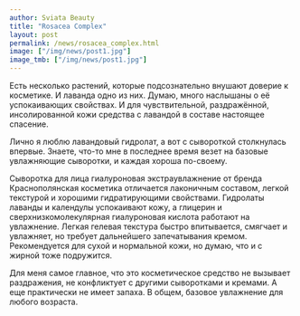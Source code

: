 ```yaml
---
author: Sviata Beauty
title: "Rosacea Complex"
layout: post
permalink: /news/rosacea_complex.html
image: ["/img/news/post1.jpg"]
image_tmb: ["/img/news/post1.jpg"]
---
```

Есть несколько растений, которые подсознательно внушают доверие к косметике. И лаванда одно из них. Думаю, много наслышаны о её успокаивающих свойствах. И для чувствительной, раздражённой, инсолированной кожи средства с лавандой в составе настоящее спасение.

Лично я люблю лавандовый гидролат, а вот с сывороткой столкнулась впервые. Знаете, что-то мне в последнее время везет на базовые увлажняющие сыворотки, и каждая хороша по-своему.

Сыворотка для лица гиалуроновая экстраувлажнение от бренда Краснополянская косметика отличается лаконичным составом, легкой текстурой и хорошими гидратирующими свойствами. Гидролаты лаванды и календулы успокаивают кожу, а глицерин и сверхнизкомолекулярная гиалуроновая кислота работают на увлажнение. Легкая гелевая текстура быстро впитывается, смягчает и увлажняет, но требует дальнейшего запечатывания кремом. Рекомендуется для сухой и нормальной кожи, но думаю, что и с жирной тоже подружится.

Для меня самое главное, что это косметическое средство не вызывает раздражения, не конфликтует с другими сыворотками и кремами. А еще практически не имеет запаха. В общем, базовое увлажнение для любого возраста.
